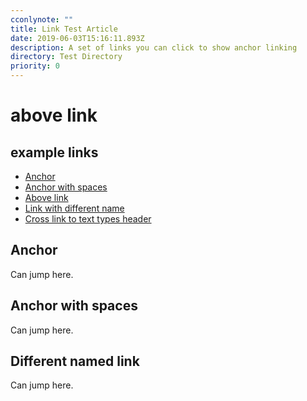 ```yaml
---
cconlynote: ""
title: Link Test Article
date: 2019-06-03T15:16:11.893Z
description: A set of links you can click to show anchor linking
directory: Test Directory
priority: 0
---
```


# above link

## example links


* [Anchor](#anchor)
* [Anchor with spaces](#anchor-with-spaces)
* [Above link](#above-link)
* [Link with different name](#different-named-link)
* [Cross link to text types header](/text-types#header-2)


## Anchor

Can jump here.

## Anchor with spaces

Can jump here.

## Different named link

Can jump here.
